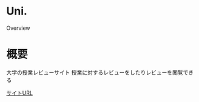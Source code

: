 
Uni.
===

Overview

# 概要
大学の授業レビューサイト
授業に対するレビューをしたりレビューを閲覧できる

[サイトURL](https://still-brook-69336.herokuapp.com/)

